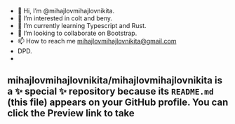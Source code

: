 - 👋 Hi, I’m @mihajlovmihajlovnikita.
- 👀 I’m interested in colt and beny.
- 🌱 I’m currently learning Typescript and Rust.
- 💞️ I’m looking to collaborate on Bootstrap.
- 📫 How to reach me mihajlovmihajlovnikita@gmail.com
- DPD.
- 
mihajlovmihajlovnikita/mihajlovmihajlovnikita is a ✨ special ✨ repository because its `README.md` (this file) appears on your GitHub profile.
You can click the Preview link to take 
--
